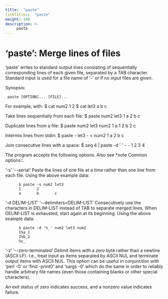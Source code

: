 ```yaml
---
title:  "paste"
linkTitle::  "paste"
weight: 100
description: >-
     paste
---
```


# ‘paste’: Merge lines of files

‘paste’ writes to standard output lines consisting of sequentially
corresponding lines of each given file, separated by a TAB character.
Standard input is used for a file name of ‘-’ or if no input files are
given.

Synopsis:

``` 
 paste [OPTION]... [FILE]...
```

For example, with: $ cat num2 1 2 $ cat let3 a b c

Take lines sequentially from each file: $ paste num2 let3 1 a 2 b c

Duplicate lines from a file: $ paste num2 let3 num2 1 a 1 2 b 2 c

Intermix lines from stdin: $ paste - let3 - \< num2 1 a 2 b c

Join consecutive lines with a space: $ seq 4 | paste -d ' ' - - 1 2 3 4

The program accepts the following options. Also see \*note Common
options::.

‘-s’ ‘--serial’ Paste the lines of one file at a time rather than one
line from each file. Using the above example data:

``` 
      $ paste -s num2 let3
      1       2
      a       b       c
```

‘-d DELIM-LIST’ ‘--delimiters=DELIM-LIST’ Consecutively use the
characters in DELIM-LIST instead of TAB to separate merged lines. When
DELIM-LIST is exhausted, start again at its beginning. Using the above
example data:

``` 
      $ paste -d '%_' num2 let3 num2
      1%a_1
      2%b_2
      %c_
```

‘-z’ ‘--zero-terminated’ Delimit items with a zero byte rather than a
newline (ASCII LF). I.e., treat input as items separated by ASCII NUL
and terminate output items with ASCII NUL. This option can be useful in
conjunction with ‘perl -0’ or ‘find -print0’ and ‘xargs -0’ which do the
same in order to reliably handle arbitrary file names (even those
containing blanks or other special characters).

An exit status of zero indicates success, and a nonzero value indicates
failure.
